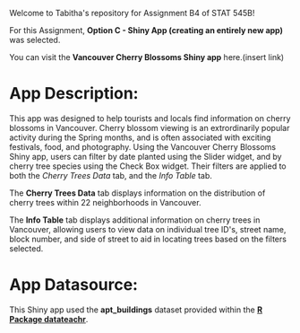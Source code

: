 Welcome to Tabitha's repository for Assignment B4 of STAT 545B!

For this Assignment, **Option C - Shiny App (creating an entirely new app)** was selected.

You can visit the **Vancouver Cherry Blossoms Shiny app** here.(insert link)

# App Description:

This app was designed to help tourists and locals find information on cherry blossoms in Vancouver. Cherry blossom viewing is an extrordinarily popular activity during the Spring months, and is often associated with exciting festivals, food, and photography. Using the Vancouver Cherry Blossoms Shiny app, users can filter by date planted using the Slider widget, and by cherry tree species using the Check Box widget. Their filters are applied to both the *Cherry Trees Data* tab, and the *Info Table* tab.

The **Cherry Trees Data** tab displays information on the distribution of cherry trees within 22 neighborhoods in Vancouver. 

The **Info Table** tab displays additional information on cherry trees in Vancouver, allowing users to view data on individual tree ID's, street name, block number, and side of street to aid in locating trees based on the filters selected.

# App Datasource:

This Shiny app used the **apt_buildings** dataset provided within the [**R Package datateachr**](https://github.com/UBC-MDS/datateachr).
